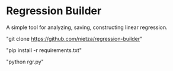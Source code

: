 # Regression Builder
A simple tool for analyzing, saving, constructing linear regression.



"git clone https://github.com/nietza/regression-builder"

"pip install -r requirements.txt"

"python rgr.py"
